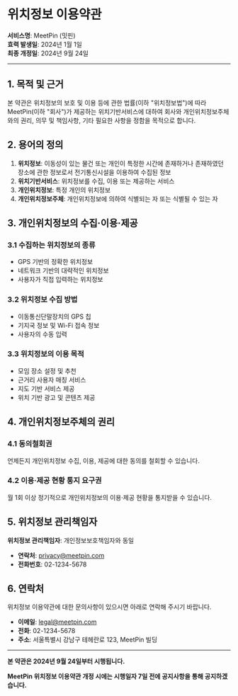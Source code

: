 # 위치정보 이용약관

**서비스명**: MeetPin (밋핀)  
**효력 발생일**: 2024년 1월 1일  
**최종 개정일**: 2024년 9월 24일

---

## 1. 목적 및 근거

본 약관은 위치정보의 보호 및 이용 등에 관한 법률(이하 "위치정보법")에 따라 MeetPin(이하 "회사")가 제공하는 위치기반서비스에 대하여 회사와 개인위치정보주체와의 권리, 의무 및 책임사항, 기타 필요한 사항을 정함을 목적으로 합니다.

## 2. 용어의 정의

1. **위치정보**: 이동성이 있는 물건 또는 개인이 특정한 시간에 존재하거나 존재하였던 장소에 관한 정보로서 전기통신시설을 이용하여 수집된 정보
2. **위치기반서비스**: 위치정보를 수집, 이용 또는 제공하는 서비스
3. **개인위치정보**: 특정 개인의 위치정보
4. **개인위치정보주체**: 개인위치정보에 의하여 식별되는 자 또는 식별될 수 있는 자

## 3. 개인위치정보의 수집·이용·제공

### 3.1 수집하는 위치정보의 종류

- GPS 기반의 정확한 위치정보
- 네트워크 기반의 대략적인 위치정보
- 사용자가 직접 입력하는 위치정보

### 3.2 위치정보 수집 방법

- 이동통신단말장치의 GPS 칩
- 기지국 정보 및 Wi-Fi 접속 정보
- 사용자의 수동 입력

### 3.3 위치정보의 이용 목적

- 모임 장소 설정 및 추천
- 근거리 사용자 매칭 서비스
- 지도 기반 서비스 제공
- 위치 기반 광고 및 콘텐츠 제공

## 4. 개인위치정보주체의 권리

### 4.1 동의철회권

언제든지 개인위치정보 수집, 이용, 제공에 대한 동의를 철회할 수 있습니다.

### 4.2 이용·제공 현황 통지 요구권

월 1회 이상 정기적으로 개인위치정보의 이용·제공 현황을 통지받을 수 있습니다.

## 5. 위치정보 관리책임자

**위치정보 관리책임자**: 개인정보보호책임자와 동일

- **연락처**: privacy@meetpin.com
- **전화번호**: 02-1234-5678

## 6. 연락처

위치정보 이용약관에 대한 문의사항이 있으시면 아래로 연락해 주시기 바랍니다.

- **이메일**: legal@meetpin.com
- **전화**: 02-1234-5678
- **주소**: 서울특별시 강남구 테헤란로 123, MeetPin 빌딩

---

**본 약관은 2024년 9월 24일부터 시행됩니다.**

**MeetPin 위치정보 이용약관 개정 시에는 시행일자 7일 전에 공지사항을 통해 공지하겠습니다.**
